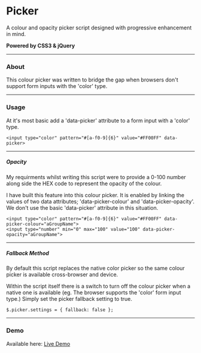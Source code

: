 # Picker
A colour and opacity picker script designed with progressive enhancement in mind.

**Powered by CSS3 & jQuery**

***
### About
This colour picker was written to bridge the gap when browsers don't support form inputs with the 'color' type.

***
### Usage
At it's most basic add a 'data-picker' attribute to a form input with a 'color' type.

```
<input type="color" pattern="#[a-f0-9]{6}" value="#FF00FF" data-picker>
```

***
##### Opacity
My requirments whilst writing this script were to provide a 0-100 number along side the HEX code to represent the opacity of the colour.

I have built this feature into this colour picker. It is enabled by linking the values of two data attributes; 'data-picker-colour' and 'data-picker-opacity'.
We don't use the basic 'data-picker' attribute in this situation.

```
<input type="color" pattern="#[a-f0-9]{6}" value="#FF00FF" data-picker-colour="aGroupName">
<input type="number" min="0" max="100" value="100" data-picker-opacity="aGroupName">
```

***
##### Fallback Method
By default this script replaces the native color picker so the same colour picker is available cross-browser and device.

Within the script itself there is a switch to turn off the colour picker when a native one is available (eg. The browser supports the 'color' form input type.)
Simply set the picker fallback setting to true.

```
$.picker.settings = { fallback: false };
```

***
### Demo
Available here: [Live Demo](http://plugins.ozpital.com/picker)
